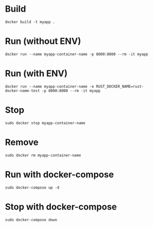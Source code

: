 # Build
`docker build -t myapp .`

# Run (without ENV)
`docker run --name myapp-container-name -p 8000:8000 --rm -it myapp`

# Run (with ENV)
`docker run --name myapp-container-name -e RUST_DOCKER_NAME=rust-docker-name-test -p 8000:8000 --rm -it myapp`

# Stop 
`sudo docker stop myapp-container-name`

# Remove
`sudo docker rm myapp-container-name`

# Run with docker-compose
`sudo docker-compose up -d`

# Stop with docker-compose
`sudo docker-compose down`